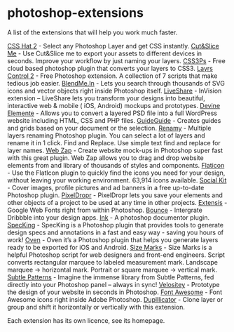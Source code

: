 # photoshop-extensions

A list of the extensions that will help you work much faster.

[CSS Hat 2](https://csshat.com/) - Select any Photoshop Layer and get CSS instantly.
[Cut&Slice Me](http://www.cutandslice.me/) - Use Cut&Slice me to export your assets to different devices in seconds. Improve your workflow by just naming your layers.
[CSS3Ps](http://css3ps.com/) - Free cloud based photoshop plugin that converts your layers to CSS3.
[Layrs Control 2](http://www.madebyvadim.com/layrs/) - Free Photoshop extension. A collection of 7 scripts that make tedious job easier.
[BlendMe.In](http://blendme.in/) - Lets you search through thousands of SVG icons and vector objects right inside Photoshop itself.
[LiveShare](http://www.invisionapp.com/lsps-download) - InVision extension – LiveShare lets you transform your designs into beautiful, interactive web & mobile ( iOS, Android) mockups and prototypes.
[Devine Elemente](http://www.divine-project.com/) - Allows you to convert a layered PSD file into a full WordPress website including HTML, CSS and PHP files.
[GuideGuide](http://guideguide.me/) - Creates guides and grids based on your document or the selection.
[Renamy](http://klaia.com/Renamy/) - Multiple layers renaming Photoshop plugin. You can select a lot of layers and rename it in 1 click. Find and Replace. Use simple text find and replace for layer names.
[Web Zap](http://webzap.uiparade.com/) - Create website mock-ups in Photoshop super fast with this great plugin. Web Zap allows you to drag and drop website elements from and library of thousands of styles and components.
[Flaticon](http://www.flaticon.com/download-plugin) - Use the FlatIcon plugin to quickly find the icons you need for your design, without leaving your working environment. 63,914 icons available.
[Social Kit](http://socialkit.madebysource.com/) - Cover images, profile pictures and ad banners in a free up-to-date Photoshop plugin.
[PixelDropr](http://pixeldropr.com/) - PixelDropr lets you save your elements and other objects of a project to be used at any time in other projects.
[Extensis](http://www.extensis.com/fr/font-management/web-font-plug-in/) - Google Web Fonts right from within Photoshop.
[Bounce](http://bounce.uiparade.com/) - Intergrate Dribbble into your design apps.
[Ink](http://ink.chrometaphore.com/) - A photoshop documentor plugin.
[SpecKing](https://creativemarket.com/wuwacorp/12478-SpecKing-Photoshop-Plugin) - SpecKing is a Photoshop plugin that provides tools to generate design specs and annotations in a fast and easy way - saving you hours of work!
[Oven](http://oven.chrometaphore.com/) - Oven it’s a Photoshop plugin that helps you generate layers ready to be exported for iOS and Android.
[Size Marks](https://github.com/romashamin/Size-Marks-PS#install) - Size Marks is a helpful Photoshop script for web designers and front-end engineers. Script converts rectangular marquee to labeled measurement mark. Landscape marquee → horizontal mark. Portrait or square marquee → vertical mark.
[Subtle Patterns](http://plugin.subtlepatterns.com/) - Imagine the immense library from Subtle Patterns, fed directly into your Photoshop panel – always in sync!
[Velositey](http://dandkagency.com/extensions/velositey-v2/) - Prototype the design of your website in seconds in Photoshop.
[Font Awesome](http://creativedo.co/FontAwesomePS) - Font Awesome icons right inside Adobe Photoshop.
[Duplllicator](http://tools.enotart.ru/) - Clone layer or group and shift it horizontally or vertically with this extension.


Each extension has its own licence, see its homepage.
